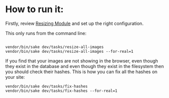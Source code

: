 # How to run it:

Firstly, review [Resizing Module](https://github.com/sunnysideup/silverstripe-scaled-uploads/) and set up the right configuration. 

This only runs from the command line:

```shell

vendor/bin/sake dev/tasks/resize-all-images
vendor/bin/sake dev/tasks/resize-all-images --for-real=1
```

If you find that your images are not showing in the browser, even though they exist in the database and even though they exist in the filesystem then you should check their hashes. This is how you can fix all the hashes on your site: 
```
vendor/bin/sake dev/tasks/fix-hashes
vendor/bin/sake dev/tasks/fix-hashes --for-real=1
```

